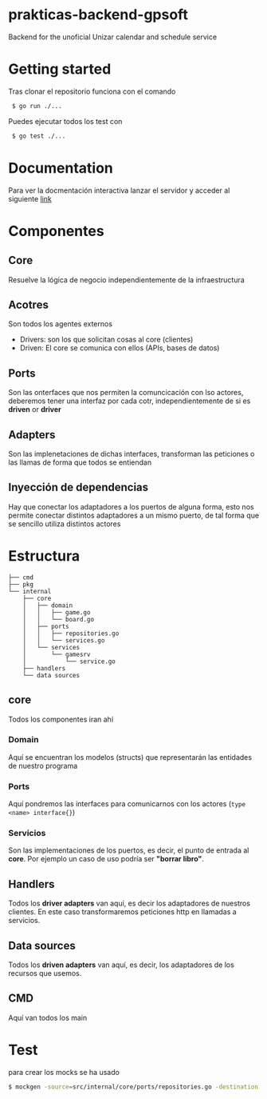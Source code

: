 # prakticas-backend-gpsoft
Backend for the unoficial Unizar calendar and schedule service 

# Getting started

Tras clonar el repositorio funciona con el comando
```bash
 $ go run ./...
```
Puedes ejecutar todos los test con 
```bash
 $ go test ./...
```
# Documentation
Para ver la docmentación interactiva lanzar el servidor y acceder al siguiente [link](http://localhost:8080/swagger/index.html)

# Componentes 

## Core 
Resuelve la lógica de negocio independientemente de la infraestructura

## Acotres
Son todos los agentes externos
 - Drivers: son los que solicitan cosas al core (clientes)
 - Driven: El core se comunica con ellos (APIs, bases de datos)

 ## Ports 
 Son las onterfaces que nos permiten la comuncicación con lso actores, deberemos tener una interfaz por cada cotr, independientemente de si es **driven** or **driver**

 ## Adapters 

 Son las implenetaciones de dichas interfaces, transforman las peticiones o las llamas de forma que todos se entiendan

 ## Inyección de dependencias
 
 Hay que conectar los adaptadores a los puertos de alguna forma, esto nos permite conectar distintos adaptadores a un mismo puerto, de tal forma que se sencillo utiliza distintos actores


# Estructura
```
├── cmd 
├── pkg 
└── internal 
    ├── core 
    │   ├── domain 
    │   │   ├── game.go 
    │   │   └── board.go 
    │   ├── ports 
    │   │   ├── repositories.go 
    │   │   └── services.go 
    │   └── services 
    │       └── gamesrv 
    │           └── service.go 
    ├── handlers 
    └── data sources
```
## core
Todos los componentes iran ahí
### Domain
Aquí se encuentran los modelos (structs) que representarán las entidades de nuestro programa

### Ports
Aquí pondremos las interfaces para comunicarnos con los actores (`type <name> interface{}`)

### Servicios
Son las implementaciones de los puertos, es decir, el punto de entrada al **core**. Por ejemplo un caso de uso podría ser **"borrar libro"**.

## Handlers 

Todos los **driver adapters** van aquí, es decir los adaptadores de nuestros clientes. En este caso transformaremos peticiones http en llamadas a servicios.

## Data sources 

Todos los **driven adapters**  van aquí, es decir, los adaptadores de los recursos que usemos.

## CMD
Aquí van todos los main 


# Test

para crear los mocks se ha usado

```bash
$ mockgen -source=src/internal/core/ports/repositories.go -destination src/mocks/mockups/repositories.go
```
